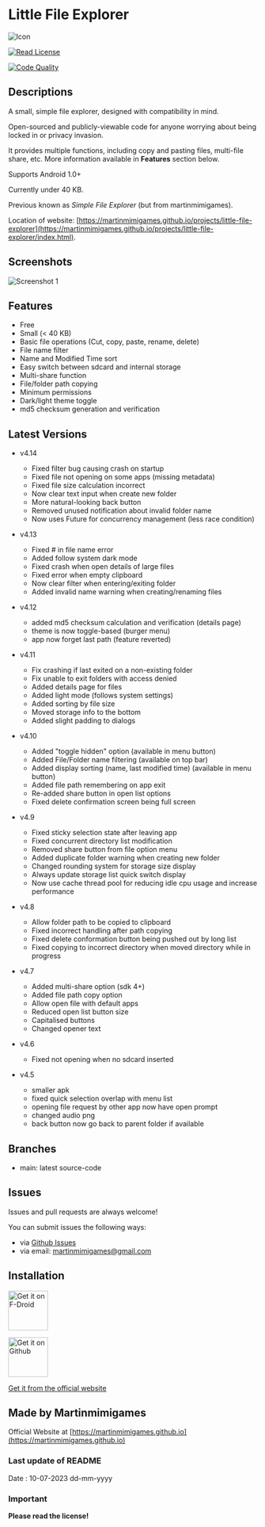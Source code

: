 # Little File Explorer

![Icon](docs/images/icon.png)

[![Read License](https://img.shields.io/github/license/martinmimigames/little-file-explorer?style=flat-square)](https://github.com/martinmimigames/little-file-explorer/blob/main/LICENSE.md)

[![Code Quality](https://img.shields.io/codefactor/grade/github/martinmimigames/little-file-explorer/main?style=flat-square)](https://www.codefactor.io/repository/github/martinmimigames/little-file-explorer)

## Descriptions

A small, simple file explorer, designed with compatibility in mind.

Open-sourced and publicly-viewable code for anyone worrying about being locked in or privacy invasion.

It provides multiple functions, including copy and pasting files, multi-file share, etc. More information available in **Features** section below.

Supports Android 1.0+

Currently under 40 KB.

Previous known as *Simple File Explorer* (but from martinmimigames).

Location of website:
[https://martinmimigames.github.io/projects/little-file-explorer](https://martinmimigames.github.io/projects/little-file-explorer/index.html).

## Screenshots

![Screenshot 1](docs/images/example1.jpg)

## Features

- Free
- Small (< 40 KB)
- Basic file operations (Cut, copy, paste, rename, delete)
- File name filter
- Name and Modified Time sort
- Easy switch between sdcard and internal storage
- Multi-share function
- File/folder path copying
- Minimum permissions
- Dark/light theme toggle
- md5 checksum generation and verification

## Latest Versions

- v4.14
  - Fixed filter bug causing crash on startup
  - Fixed file not opening on some apps (missing metadata)
  - Fixed file size calculation incorrect
  - Now clear text input when create new folder
  - More natural-looking back button
  - Removed unused notification about invalid folder name
  - Now uses Future for concurrency management (less race condition)

- v4.13
  - Fixed # in file name error
  - Added follow system dark mode
  - Fixed crash when open details of large files
  - Fixed error when empty clipboard
  - Now clear filter when entering/exiting folder
  - Added invalid name warning when creating/renaming files

- v4.12
  - added md5 checksum calculation and verification (details page)
  - theme is now toggle-based (burger menu)
  - app now forget last path (feature reverted)
  
- v4.11
  - Fix crashing if last exited on a non-existing folder
  - Fix unable to exit folders with access denied
  - Added details page for files
  - Added light mode (follows system settings)
  - Added sorting by file size
  - Moved storage info to the bottom
  - Added slight padding to dialogs

- v4.10
  - Added "toggle hidden" option (available in menu button)
  - Added File/Folder name filtering (available on top bar)
  - Added display sorting (name, last modified time) (available in menu button)
  - Added file path remembering on app exit
  - Re-added share button in open list options
  - Fixed delete confirmation screen being full screen

- v4.9
  - Fixed sticky selection state after leaving app
  - Fixed concurrent directory list modification
  - Removed share button from file option menu
  - Added duplicate folder warning when creating new folder
  - Changed rounding system for storage size display
  - Always update storage list quick switch display
  - Now use cache thread pool for reducing idle cpu usage and increase performance

- v4.8
  - Allow folder path to be copied to clipboard
  - Fixed incorrect handling after path copying
  - Fixed delete conformation button being pushed out by long list
  - Fixed copying to incorrect directory when moved directory while in progress

- v4.7
  - Added multi-share option (sdk 4+)
  - Added file path copy option
  - Allow open file with default apps
  - Reduced open list button size
  - Capitalised buttons
  - Changed opener text

- v4.6
  - Fixed not opening when no sdcard inserted

- v4.5
  - smaller apk
  - fixed quick selection overlap with menu list
  - opening file request by other app now have open prompt
  - changed audio png
  - back button now go back to parent folder if available

## Branches

- main: latest source-code

## Issues

Issues and pull requests are always welcome!

You can submit issues the following ways:

- via [Github Issues](https://github.com/martinmimigames/little-file-explorer/issues)
- via email: <martinmimigames@gmail.com>

## Installation

[<img src="https://martinmimigames.github.io/res/get-it-on/f-droid.png"
     alt="Get it on F-Droid"
     height="80">](https://f-droid.org/packages/com.martinmimigames.simplefileexplorer/)

[<img src="https://martinmimigames.github.io/res/get-it-on/github.png"
     alt="Get it on Github"
     height="80">](https://github.com/martinmimigames/little-file-explorer/releases/latest)

[Get it from the official website](https://martinmimigames.github.io/projects/little-file-explorer)

## Made by Martinmimigames

Official Website at [https://martinmimigames.github.io](https://martinmimigames.github.io)

### Last update of README

Date : 10-07-2023 dd-mm-yyyy

### Important

**Please read the license!**
